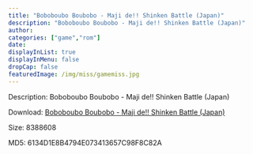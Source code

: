 ```yaml
---
title: "Boboboubo Boubobo - Maji de!! Shinken Battle (Japan)"
description: "Boboboubo Boubobo - Maji de!! Shinken Battle (Japan)"
author: 
categories: ["game","rom"]
date: 
displayInList: true
displayInMenu: false
dropCap: false
featuredImage: /img/miss/gamemiss.jpg
---
```


Description: Boboboubo Boubobo - Maji de!! Shinken Battle (Japan)

Download: <a style="text-decoration:underline;" href="https://mega.nz/#!3eJknABb!3ccOKSUI5L65MtNa1PwdgVdze04RMahp2v2jkAN4kII" target = "_blank" rel = "nofollow" > Boboboubo Boubobo - Maji de!! Shinken Battle (Japan)</a>

Size: 8388608

MD5: 6134D1E8B4794E073413657C98F8C82A

